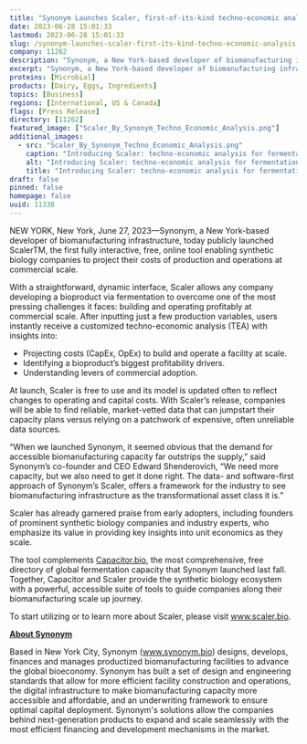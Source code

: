```yaml
---
title: "Synonym Launches Scaler, first-of-its-kind techno-economic analysis solution"
date: 2023-06-28 15:01:33
lastmod: 2023-06-28 15:01:33
slug: /synonym-launches-scaler-first-its-kind-techno-economic-analysis-solution
company: 11262
description: "Synonym, a New York-based developer of biomanufacturing infrastructure, today publicly launched ScalerTM, the first fully interactive, free, online tool enabling synthetic biology companies to project their costs of production and operations at commercial scale."
excerpt: "Synonym, a New York-based developer of biomanufacturing infrastructure, today publicly launched ScalerTM, the first fully interactive, free, online tool enabling synthetic biology companies to project their costs of production and operations at commercial scale."
proteins: [Microbial]
products: [Dairy, Eggs, Ingredients]
topics: [Business]
regions: [International, US & Canada]
flags: [Press Release]
directory: [11262]
featured_image: ["Scaler_By_Synonym_Techno_Economic_Analysis.png"]
additional_images:
  - src: "Scaler_By_Synonym_Techno_Economic_Analysis.png"
    caption: "Introducing Scaler: techno-economic analysis for fermentation"
    alt: "Introducing Scaler: techno-economic analysis for fermentation"
    title: "Introducing Scaler: techno-economic analysis for fermentation"
draft: false
pinned: false
homepage: false
uuid: 11338
---
```

<p>NEW YORK, New York, June 27, 2023—Synonym, a New York-based developer of biomanufacturing infrastructure, today publicly launched ScalerTM, the first fully interactive, free, online tool enabling synthetic biology companies to project their costs of production and operations at commercial scale. </p>
<p>With a straightforward, dynamic interface, Scaler allows any company developing a bioproduct via fermentation to overcome one of the most pressing challenges it faces: building and operating profitably at commercial scale. After inputting just a few production variables, users instantly receive a customized techno-economic analysis (TEA) with insights into:</p>
<ul>
<li>Projecting costs (CapEx, OpEx) to build and operate a facility at scale.</li>
<li>Identifying a bioproduct’s biggest profitability drivers.</li>
<li>Understanding levers of commercial adoption.</li>
</ul>
<p>At launch, Scaler is free to use and its model is updated often to reflect changes to operating and capital costs. With Scaler’s release, companies will be able to find reliable, market-vetted data that can jumpstart their capacity plans versus relying on a patchwork of expensive, often unreliable data sources. </p>
<p>“When we launched Synonym, it seemed obvious that the demand for accessible biomanufacturing capacity far outstrips the supply,” said Synonym’s co-founder and CEO Edward Shenderovich, “We need more capacity, but we also need to get it done right. The data- and software-first approach of Synonym’s Scaler, offers a framework for the industry to see biomanufacturing infrastructure as the transformational asset class it is.”</p>
<p>Scaler has already garnered praise from early adopters, including founders of prominent synthetic biology companies and industry experts, who emphasize its value in providing key insights into unit economics as they scale.</p>
<p>The tool complements <a href="https://capacitor.bio/"><u>Capacitor.bio</u></a>, the most comprehensive, free directory of global fermentation capacity that Synonym launched last fall. Together, Capacitor and Scaler provide the synthetic biology ecosystem with a powerful, accessible suite of tools to guide companies along their biomanufacturing scale up journey.</p>
<p>To start utilizing or to learn more about Scaler, please visit <a href="http://www.scaler.bio"><u>www.scaler.bio</u></a>.</p>
<p><strong><u>About Synonym</u></strong></p>
<p>Based in New York City, Synonym (<a href="http://www.synonym.bio">www.synonym.bio</a>) designs, develops, finances and manages productized biomanufacturing facilities to advance the global bioeconomy. Synonym has built a set of design and engineering standards that allow for more efficient facility construction and operations, the digital infrastructure to make biomanufacturing capacity more accessible and affordable, and an underwriting framework to ensure optimal capital deployment. Synonym's solutions allow the companies behind next-generation products to expand and scale seamlessly with the most efficient financing and development mechanisms in the market. </p>
